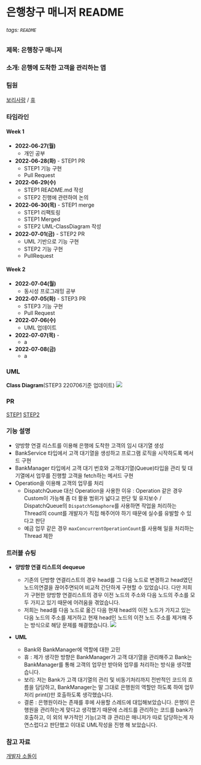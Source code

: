 # 은행창구 매니저 README

###### tags: `README`

### 제목: 은행창구 매니저

### 소개: 은행에 도착한 고객을 관리하는 앱

### 팀원

[보리사랑](https://github.com/yusw10) / [휴](https://github.com/Hugh-github)

### 타임라인

#### Week 1
- **2022-06-27(월)** 
  - 개인 공부
- **2022-06-28(화)** - STEP1 PR
  - STEP1 기능 구현 
  - Pull Request
- **2022-06-29(수)** 
  - STEP1 README.md 작성
  - STEP2 진행에 관련하여 논의
- **2022-06-30(목)** - STEP1 merge
  - STEP1 리팩토링
  - STEP1 Merged
  - STEP2 UML-ClassDiagram 작성
- **2022-07-01(금)**  - STEP2 PR
  - UML 기반으로 기능 구현
  - STEP2 기능 구현
  - PullRequest
  
#### Week 2
- **2022-07-04(월)** 
  - 동시성 프로그래밍 공부
- **2022-07-05(화)** - STEP3 PR
  - STEP3 기능 구현
  - Pull Request
- **2022-07-06(수)** 
  - UML 업데이트
- **2022-07-07(목)** - 
  - a
- **2022-07-08(금)** 
  - a

### UML

**Class Diagram**(STEP3 220706기준 업데이트)
![](https://i.imgur.com/E8GEwqJ.png)

### PR
[STEP1](https://github.com/yagom-academy/ios-bank-manager/pull/190)
[STEP2](https://github.com/yagom-academy/ios-bank-manager/pull/197#issue-1291010248)

### 기능 설명
- 양방향 연결 리스트를 이용해 은행에 도착한 고객의 임시 대기열 생성
- BankService 타입에서 고객 대기열을 생성하고 프로그램 로직을 시작하도록 메서드 구현
- BankManager 타입에서 고객 대기 번호와 고객대기열(Queue)타입을 관리 및 대기열에서 업무를 진행할 고객을 fetch하는 메서드 구현
- Operation을 이용해 고객의 업무를 처리
    - DispatchQueue 대신 Operation을 사용한 이유 : Operation 같은 경우 Custom이 가능해 좀 더 활용 범위가 넓다고 판단 및 유지보수 / DispatchQueue의 `DispatchSemaphore`를 사용하면 작업을 처리하는 Thread의 count를 개발자가 직접 해주어야 하기 때문에 실수를 유발할 수 있다고 판단
    - 예금 업무 같은 경우 `maxConcurrentOperationCount`를 사용해 일을 처리하는 Thread 제한
    
### 트러블 슈팅
- **양방향 연결 리스트의 dequeue**
  - 기존의 단방향 연결리스트의 경우 head를 그 다음 노드로 변경하고 head였던 노드의연결을 끊어주면되어 비교적 간단하게 구현할 수 있었습니다. 다만 저희가 구현한 양방향 연결리스트의 경우 이전 노드의 주소와 다음 노드의 주소를 모두 가지고 있기 때문에 어려움을 겪었습니다.
  - 저희는 head를 다음 노드로 옮긴 다음 현재 head의 이전 노드가 가지고 있는 다음 노드의 주소를 제거하고 현재 head인 노드의 이전 노드 주소를 제거해 주는 방식으로 해당 문제를 해결했습니다.
![](https://i.imgur.com/QkVczeY.png)

- **UML**
    - Bank와 BankManager에 역할에 대한 고민 
    - 휴 : 제가 생각한 방향은 BankManager가 고객 대기열을 관리해주고 Bank는 BankManager를 통해 고객의 업무만 받아와 업무를 처리하는 방식을 생각했습니다.
    - 보리: 저는 Bank가 고객 대기열의 관리 및 비동기처리까지 전반적인 코드의 흐름을 담당하고, BankManager는 말 그대로 은행원의 역할만 하도록 하여 업무처리 print()만 호출하도록 생각했습니다.
    - 결론 : 은행원이라는 존재를 후에 사용할 스레드에 대입해보았습니다. 은행이 은행원을 관리하는게 맞다고 생각했기 때문에 스레드를 관리하는 코드를 bank가 호출하고, 이 외의 부가적인 기능(고객 큐 관리)은 매니저가 따로 담당하는게 자연스럽다고 판단했고 이대로 UML작성을 진행 해 보았습니다. 

### 참고 자료
[개발자 소돌이](https://babbab2.tistory.com/86)
